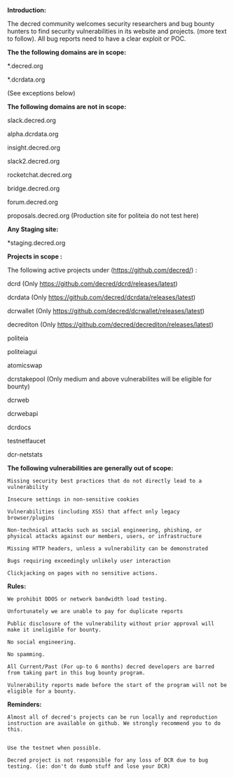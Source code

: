 **Introduction:**

The decred community welcomes security researchers and bug bounty hunters to find security vulnerabilities in its website and projects. (more text to follow). All bug reports need to have a clear exploit or POC.

**The the following domains are in scope:**

*.decred.org

*.dcrdata.org

(See exceptions below)


**The following domains are not in scope:**

slack.decred.org 

alpha.dcrdata.org 

insight.decred.org

slack2.decred.org

rocketchat.decred.org

bridge.decred.org

forum.decred.org

proposals.decred.org (Production site for politeia do not test here)

**Any Staging site:**

*staging.decred.org



**Projects in scope :**

The following active projects under (https://github.com/decred/) :

dcrd (Only https://github.com/decred/dcrd/releases/latest) 

dcrdata (Only https://github.com/decred/dcrdata/releases/latest) 

dcrwallet (Only https://github.com/decred/dcrwallet/releases/latest) 

decrediton (Only https://github.com/decred/decrediton/releases/latest) 

politeia

politeiagui

atomicswap 

dcrstakepool (Only medium and above vulnerabilites will be eligible for bounty)

dcrweb 

dcrwebapi 

dcrdocs

testnetfaucet 

dcr-netstats 




**The following vulnerabilities are generally out of scope:**

    Missing security best practices that do not directly lead to a vulnerability

    Insecure settings in non-sensitive cookies

    Vulnerabilities (including XSS) that affect only legacy browser/plugins

    Non-technical attacks such as social engineering, phishing, or physical attacks against our members, users, or infrastructure

    Missing HTTP headers, unless a vulnerability can be demonstrated

    Bugs requiring exceedingly unlikely user interaction

    Clickjacking on pages with no sensitive actions.
    
    

**Rules:**

    We prohibit DDOS or network bandwidth load testing.

    Unfortunately we are unable to pay for duplicate reports

    Public disclosure of the vulnerability without prior approval will make it ineligible for bounty.

    No social engineering.

    No spamming.

    All Current/Past (For up-to 6 months) decred developers are barred from taking part in this bug bounty program.

    Vulnerability reports made before the start of the program will not be eligible for a bounty.

**Reminders:**

    Almost all of decred's projects can be run locally and reproduction instruction are available on github. We strongly recommend you to do this.


    Use the testnet when possible.

    Decred project is not responsible for any loss of DCR due to bug testing. (ie: don't do dumb stuff and lose your DCR)
